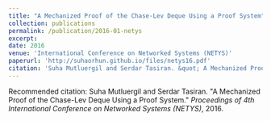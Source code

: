 ```yaml
---
title: "A Mechanized Proof of the Chase-Lev Deque Using a Proof System"
collection: publications
permalink: /publication/2016-01-netys
excerpt: 
date: 2016
venue: 'International Conference on Networked Systems (NETYS)'
paperurl: 'http://suhaorhun.github.io/files/netys16.pdf'
citation: 'Suha Mutluergil and Serdar Tasiran. &quot; A Mechanized Proof of the Chase-Lev Deque Using a Proof System.&quot; <i>Proceedings of 4th International Conference on Networked Systems (NETYS)</i>. (2016).'
--- 
```


Recommended citation: Suha Mutluergil and Serdar Tasiran. "A Mechanized Proof of the Chase-Lev Deque Using a Proof System." <i>Proceedings of 4th International Conference on Networked Systems (NETYS)</i>, 2016.